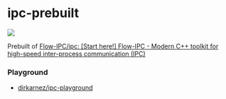 ipc-prebuilt
============
![](https://github.com/dirkarnez/ipc-prebuilt/actions/workflows/build.yml/badge.svg)

Prebuilt of [Flow-IPC/ipc: [Start here!] Flow-IPC  - Modern C++ toolkit for high-speed inter-process communication (IPC)](https://github.com/Flow-IPC/ipc)

### Playground
- [dirkarnez/ipc-playground](https://github.com/dirkarnez/ipc-playground)
